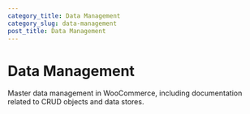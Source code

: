 ```yaml
---
category_title: Data Management
category_slug: data-management
post_title: Data Management
---
```


# Data Management

Master data management in WooCommerce, including documentation related to CRUD objects and data stores.
